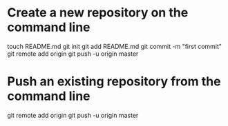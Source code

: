 # Create a new repository on the command line
 
touch README.md
git init
git add README.md
git commit -m "first commit"
git remote add origin <link github repo>
git push -u origin master
 
# Push an existing repository from the command line
 
git remote add origin <link github repo>
git push -u origin master
